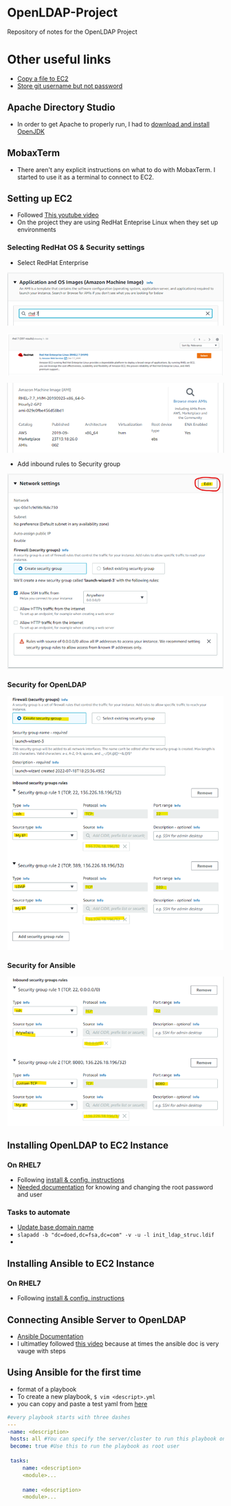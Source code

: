 # OpenLDAP-Project
Repository of notes for the OpenLDAP Project

# Other useful links
* [Copy a file to EC2](https://medium.com/srcecde/copy-file-directory-to-from-ec2-using-scp-secure-copy-685c46636399)
* [Store git username but not password](https://stackoverflow.com/questions/54507296/how-to-have-git-store-only-my-username-and-not-my-password#:~:text=If%20you%20want%20to%20store,the%20URL%20for%20the%20remote.)

## Apache Directory Studio
* In order to get Apache to properly run, I had to [download and install OpenJDK](https://adoptopenjdk.net/)

## MobaxTerm
* There aren't any explicit instructions on what to do with MobaxTerm. I started to use it as a terminal to connect to EC2.

## Setting up EC2

* Followed [This youtube video](https://www.youtube.com/watch?v=rIi8Pd5Uvbc)
* On the project they are using RedHat Enteprise Linux when they set up environments

### Selecting RedHat OS & Security settings
* Select RedHat Enterprise


![select redhat](img/five.png)

![select redhat](img/six.png)

![select redhat](img/seven.png)

* Add inbound rules to Security group


![Select Edit](img/two.png)

### Security for OpenLDAP
![configure inbound rule](img/three.png)

### Security for Ansible
![configure inbound rule](img/eight.png)



## Installing OpenLDAP to EC2 Instance

### On RHEL7
* Following [install & config. instructions](https://cyberithub.com/best-steps-to-install-and-configure-openldap-server-on-rhel-centos-7-8/#Step_1_Prerequisites)
* [Needed documentation](https://www.digitalocean.com/community/tutorials/how-to-change-account-passwords-on-an-openldap-server#changing-the-rootdn-password) for knowing and changing the root password and user

### Tasks to automate
* [Update base domain name](https://stackoverflow.com/questions/19537319/change-basedn-in-openldap)
* ```slapadd -b "dc=doed,dc=fsa,dc=com" -v -u -l init_ldap_struc.ldif```
* 


## Installing Ansible to EC2 Instance

### On RHEL7
* Following [install & config. instructions](https://developers.redhat.com/blog/2016/08/15/install-ansible-on-rhel#)

## Connecting Ansible Server to OpenLDAP
* [Ansible Documentation](https://docs.ansible.com/ansible/latest/getting_started/index.html)
* I ultimatley followed [this video](https://youtube.com/watch?v=EGWyN6DMI1g) because at times the ansible doc is very vauge with steps

## Using Ansible for the first time
* format of a playbook
* To create a new playbook, ```$ vim <descript>.yml```
* you can copy and paste a test yaml from [here](/OpenLDAP-Project/ansible/playbook/Simple-install.yml)
```yml
#every playbook starts with three dashes
--- 
-name: <description>
 hosts: all #You can specify the server/cluster to run this playbook on
 become: true #Use this to run the playbook as root user
 
 tasks:
     name: <description>
     <module>...
     
     name: <description>
     <module>...
```
